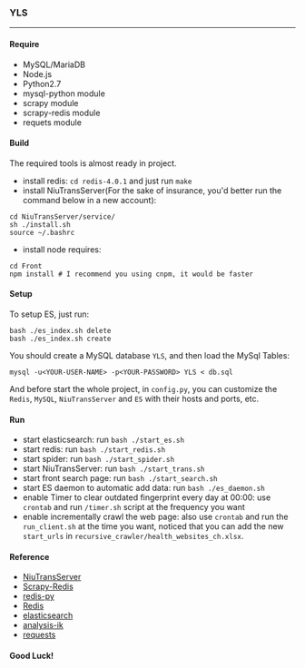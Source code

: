 ### YLS

---

#### Require

- MySQL/MariaDB
- Node.js
- Python2.7
- mysql-python module
- scrapy module
- scrapy-redis module
- requets module

#### Build

The required tools is almost ready in project.

- install redis: `cd redis-4.0.1` and just run `make`
- install NiuTransServer(For the sake of insurance, you'd better run the command below in a new account):

``` shell
cd NiuTransServer/service/
sh ./install.sh
source ~/.bashrc
```

- install node requires:

```shell
cd Front
npm install # I recommend you using cnpm, it would be faster
```

#### Setup

To setup ES, just run:

```shell
bash ./es_index.sh delete
bash ./es_index.sh create
```

You should create a MySQL database `YLS`, and then load the MySql Tables:

```shell
mysql -u<YOUR-USER-NAME> -p<YOUR-PASSWORD> YLS < db.sql
```

And before start the whole project, in `config.py`, you can customize the `Redis`, `MySQL`, `NiuTransServer` and `ES` with their hosts and ports, etc. 

#### Run

- start elasticsearch: run `bash ./start_es.sh`
- start redis: run `bash ./start_redis.sh`
- start spider: run `bash ./start_spider.sh`
- start NiuTransServer: run `bash ./start_trans.sh`
- start front search page: run `bash ./start_search.sh`
- start ES daemon to automatic add data: run `bash ./es_daemon.sh`
- enable Timer to clear outdated fingerprint every day at 00:00: use `crontab`  and run `/timer.sh` script at the frequency you want
- enable incrementally crawl the web page: also use `crontab` and run the `run_client.sh` at the time you want,
noticed that you can add the new `start_urls` in `recursive_crawler/health_websites_ch.xlsx`.

#### Reference

- [NiuTransServer](http://www.niutrans.com/build-niutrans/ch/niutrans_linux.html)
- [Scrapy-Redis](https://github.com/rmax/scrapy-redis)
- [redis-py](https://github.com/andymccurdy/redis-py)
- [Redis](http://www.redis.cn/)
- [elasticsearch](https://elasticsearch.cn/)
- [analysis-ik](https://github.com/medcl/elasticsearch-analysis-ik)
- [requests](http://docs.python-requests.org/zh_CN/latest/user/quickstart.html)

#### Good Luck!
